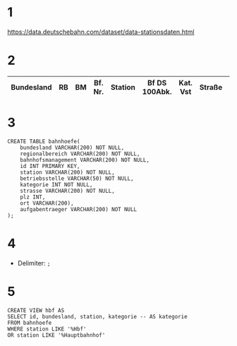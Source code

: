 # 1
https://data.deutschebahn.com/dataset/data-stationsdaten.html

# 2
|Bundesland|RB|BM|Bf. Nr.|Station|Bf DS 100Abk.|Kat. Vst|Straße|PLZ|Ort|Aufgabenträger|
|---|---|---|---|---|---|---|---|---|---|---|

# 3
```postgresql
CREATE TABLE bahnhoefe(
	bundesland VARCHAR(200) NOT NULL,
	regionalbereich VARCHAR(200) NOT NULL,
	bahnhofsmanagement VARCHAR(200) NOT NULL,
	id INT PRIMARY KEY,
	station VARCHAR(200) NOT NULL,
	betriebsstelle VARCHAR(50) NOT NULL,
	kategorie INT NOT NULL,
	strasse VARCHAR(200) NOT NULL,
	plz INT,
	ort VARCHAR(200),
	aufgabentraeger VARCHAR(200) NOT NULL
);
```

# 4
- Delimiter: `;`

# 5
```postgresql
CREATE VIEW hbf AS
SELECT id, bundesland, station, kategorie -- AS kategorie
FROM bahnhoefe
WHERE station LIKE '%Hbf'
OR station LIKE '%Hauptbahnhof'
```
